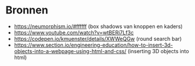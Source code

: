 # Bronnen
- https://neumorphism.io/#ffffff (box shadows van knoppen en kaders)
- https://www.youtube.com/watch?v=wtBERi7Lf3c
- https://codepen.io/kmuenster/details/XWWeQGw (round search bar)
- https://www.section.io/engineering-education/how-to-insert-3d-objects-into-a-webpage-using-html-and-css/ (inserting 3D objects into html)
